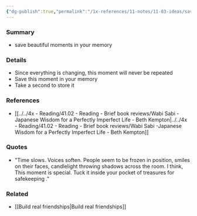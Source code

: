 ```yaml
---
{"dg-publish":true,"permalink":"/1x-references/11-notes/11-03-ideas/save-beautiful-and-special-moments-in-your-memory/","title":"Save beautiful and special moments in your memory","created":"2024-02-14T20:18:24.672+03:00","updated":"2024-02-14T20:18:24.672+03:00"}
---
```



### Summary
- save beautiful moments in your memory

### Details
- Since everything is changing, this moment will never be repeated
- Save this moment in your memory
- Take a second to store it

### References
- [[../../4x - Reading/41.02 - Reading - Brief book reviews/Wabi Sabi -Japanese Wisdom for a Perfectly Imperfect Life - Beth Kempton\|../../4x - Reading/41.02 - Reading - Brief book reviews/Wabi Sabi -Japanese Wisdom for a Perfectly Imperfect Life - Beth Kempton]]

### Quotes
- "Time slows. Voices soften. People seem to be frozen in position, smiles on their faces, candlelight throwing shadows across the room. I think, This moment is special. Tuck it inside your pocket of treasures for safekeeping ."

### Related
- [[Build real friendships\|Build real friendships]]